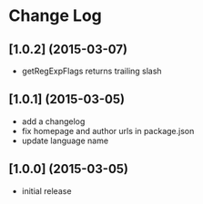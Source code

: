 # Change Log

## [1.0.2] (2015-03-07)
- getRegExpFlags returns trailing slash

## [1.0.1] (2015-03-05)
- add a changelog
- fix homepage and author urls in package.json
- update language name

## [1.0.0] (2015-03-05)
- initial release

